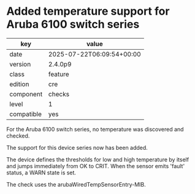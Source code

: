 [//]: # (werk v2)
# Added temperature support for Aruba 6100 switch series

key        | value
---------- | ---
date       | 2025-07-22T06:09:54+00:00
version    | 2.4.0p9
class      | feature
edition    | cre
component  | checks
level      | 1
compatible | yes

For the Aruba 6100 switch series, no temperature was discovered and
checked.

The support for this device series now has been added.

The device defines the thresholds for low and high temperature by itself
and jumps immediately from OK to CRIT.
When the sensor emits 'fault' status, a WARN state is set.

The check uses the arubaWiredTempSensorEntry-MIB.
